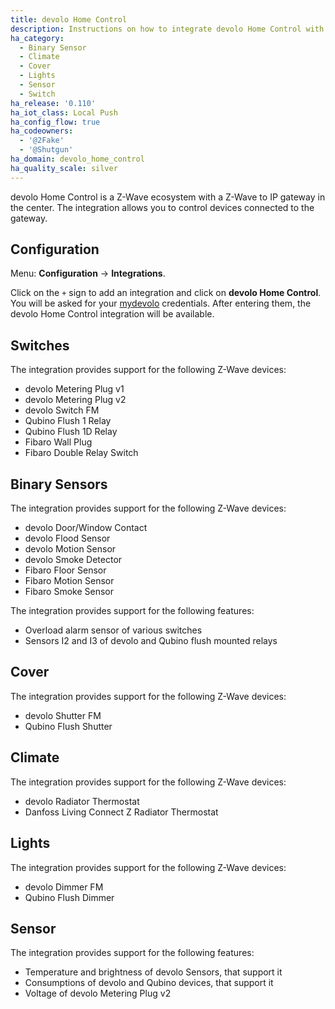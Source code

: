 ```yaml
---
title: devolo Home Control
description: Instructions on how to integrate devolo Home Control with Home Assistant.
ha_category:
  - Binary Sensor
  - Climate
  - Cover
  - Lights
  - Sensor
  - Switch
ha_release: '0.110'
ha_iot_class: Local Push
ha_config_flow: true
ha_codeowners:
  - '@2Fake'
  - '@Shutgun'
ha_domain: devolo_home_control
ha_quality_scale: silver
---
```


devolo Home Control is a Z-Wave ecosystem with a Z-Wave to IP gateway in the center. The integration allows you to control devices connected to the gateway.

## Configuration

Menu: **Configuration** -> **Integrations**.

Click on the `+` sign to add an integration and click on **devolo Home Control**. You will be asked for your [mydevolo](https://www.mydevolo.com) credentials. After entering them, the devolo Home Control integration will be available.

## Switches

The integration provides support for the following Z-Wave devices:

- devolo Metering Plug v1
- devolo Metering Plug v2
- devolo Switch FM
- Qubino Flush 1 Relay
- Qubino Flush 1D Relay
- Fibaro Wall Plug
- Fibaro Double Relay Switch

## Binary Sensors

The integration provides support for the following Z-Wave devices:

- devolo Door/Window Contact
- devolo Flood Sensor
- devolo Motion Sensor
- devolo Smoke Detector
- Fibaro Floor Sensor
- Fibaro Motion Sensor
- Fibaro Smoke Sensor

The integration provides support for the following features:

- Overload alarm sensor of various switches
- Sensors I2 and I3 of devolo and Qubino flush mounted relays

## Cover

The integration provides support for the following Z-Wave devices:

- devolo Shutter FM
- Qubino Flush Shutter

## Climate

The integration provides support for the following Z-Wave devices:

- devolo Radiator Thermostat
- Danfoss Living Connect Z Radiator Thermostat

## Lights

The integration provides support for the following Z-Wave devices:

- devolo Dimmer FM
- Qubino Flush Dimmer

## Sensor

The integration provides support for the following features:

- Temperature and brightness of devolo Sensors, that support it
- Consumptions of devolo and Qubino devices, that support it
- Voltage of devolo Metering Plug v2
